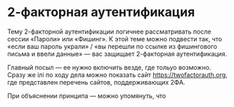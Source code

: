 # 2-факторная аутентификация

Тему 2-факторной аутентификации логичнее рассматривать после сессии «Пароли» или «Фишинг». К этой теме можно подвести так, что «если ваш пароль украли» / «вы перешли по ссылке из фишингового письма и ввели данные» — вас защищает 2-факторная аутентификация.

Главный посыл — ее нужно включить везде, где тольуо возможно. Сразу же ілі по ходу дела можно показать сайт https://twofactorauth.org, где представлен перечень сайтов, поддерживающих 2ФА.

При объяснении принципа — можно упомянуть, что 
